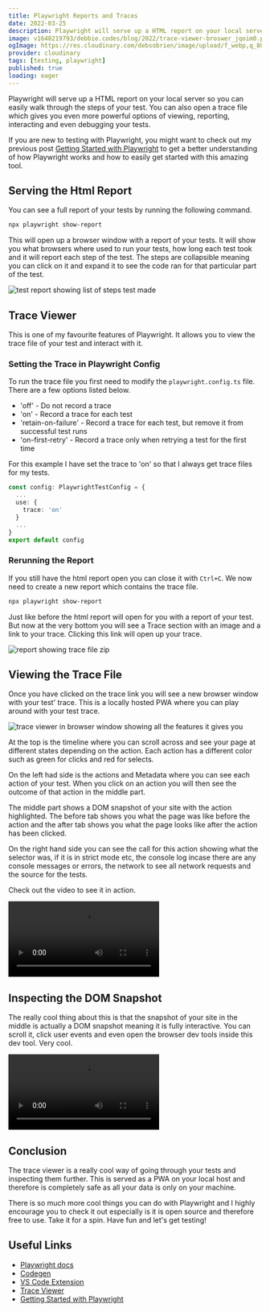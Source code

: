 ```yaml
---
title: Playwright Reports and Traces
date: 2022-03-25
description: Playwright will serve up a HTML report on your local server so you can easily walk through the steps of your test. You can also open a trace file which gives you even more powerful options of viewing, reporting, interacting and even debugging your tests.
image: v1648219793/debbie.codes/blog/2022/trace-viewer-broswer_jqoim0.png
ogImage: https://res.cloudinary.com/debsobrien/image/upload/f_webp,q_80,c_fit,w_480/v1648219793/debbie.codes/blog/2022/trace-viewer-broswer_jqoim0.png
provider: cloudinary
tags: [testing, playwright]
published: true
loading: eager
---
```


Playwright will serve up a HTML report on your local server so you can easily walk through the steps of your test. You can also open a trace file which gives you even more powerful options of viewing, reporting, interacting and even debugging your tests.

If you are new to testing with Playwright, you might want to check out my previous post [Getting Started with Playwright](https://debbie.codes/blog/getting-started-with-playwright-testing) to get a better understanding of how Playwright works and how to easily get started with this amazing tool.

## Serving the Html Report

You can see a full report of your tests by running the following command.

```bash
npx playwright show-report
```

This will open up a browser window with a report of your tests. It will show you what browsers where used to run your tests, how long each test took and it will report each step of the test. The steps are collapsible meaning you can click on it and expand it to see the code ran for that particular part of the test.

![test report showing list of steps test made](https://res.cloudinary.com/debsobrien/image/upload/f_auto,q_auto/v1648215659/debbie.codes/blog/2022/test-report_dio73s.png)

## Trace Viewer

This is one of my favourite features of Playwright. It allows you to view the trace file of your test and interact with it.

### Setting the Trace in Playwright Config

To run the trace file you first need to modify the `playwright.config.ts` file. There are a few options listed below.

- 'off' - Do not record a trace
- 'on' - Record a trace for each test
- 'retain-on-failure' - Record a trace for each test, but remove it from successful test runs
- 'on-first-retry' - Record a trace only when retrying a test for the first time

For this example I have set the trace to 'on' so that I always get trace files for my tests.

```ts
const config: PlaywrightTestConfig = {
  ...
  use: {
    trace: 'on'
  }
  ...
}
export default config
```

### Rerunning the Report

If you still have the html report open you can close it with `Ctrl+C`. We now need to create a new report which contains the trace file.

```bash
npx playwright show-report
```

Just like before the html report will open for you with a report of your test. But now at the very bottom you will see a Trace section with an image and a link to your trace. Clicking this link will open up your trace.

![report showing trace file zip](https://res.cloudinary.com/debsobrien/image/upload/f_auto,q_auto/v1648220070/debbie.codes/blog/2022/trace-viewer-zip_ebyd2q.png)

## Viewing the Trace File

Once you have clicked on the trace link you will see a new browser window with your test' trace. This is a locally hosted PWA where you can play around with your test trace.

![trace viewer in browser window showing all the features it gives you](https://res.cloudinary.com/debsobrien/image/upload/f_auto,q_auto/v1648219793/debbie.codes/blog/2022/trace-viewer-broswer_jqoim0.png)

At the top is the timeline where you can scroll across and see your page at different states depending on the action. Each action has a different color such as green for clicks and red for selects.

On the left had side is the actions and Metadata where you can see each action of your test. When you click on an action you will then see the outcome of that action in the middle part.

The middle part shows a DOM snapshot of your site with the action highlighted. The before tab shows you what the page was like before the action and the after tab shows you what the page looks like after the action has been clicked.

On the right hand side you can see the call for this action showing what the selector was, if it is in strict mode etc, the console log incase there are any console messages or errors, the network to see all network requests and the source for the tests.

Check out the video to see it in action.

<!-- <a href="https://res.cloudinary.com/debsobrien/video/upload/f_auto,q_auto/v1648220640/debbie.codes/blog/2022/playwright-trace-viewer_kx8uws.mp4" title="video showing trace viewer"><img src="https://res.cloudinary.com/debsobrien/image/upload/f_auto,q_auto/v1648220818/debbie.codes/blog/2022/trace-viewer-play_2x_xydmoo.png" alt="Video showing trace viewer /></a> -->

<video width="auto" height="auto" controls>
  <source src="https://res.cloudinary.com/debsobrien/video/upload/f_auto,q_auto/v1648220640/debbie.codes/blog/2022/playwright-trace-viewer_kx8uws.mp4" type="video/mp4">
  <source src="https://res.cloudinary.com/debsobrien/video/upload/f_auto,q_auto/v1648220640/debbie.codes/blog/2022/playwright-trace-viewer_kx8uws.ogg" type="video/ogg">
Your browser does not support the video tag.
</video>

## Inspecting the DOM Snapshot

The really cool thing about this is that the snapshot of your site in the middle is actually a DOM snapshot meaning it is fully interactive. You can scroll it, click user events and even open the browser dev tools inside this dev tool. Very cool.

<!-- <a href="https://res.cloudinary.com/debsobrien/video/upload/f_auto,q_auto/v1648220649/debbie.codes/blog/2022/playwright-trace-inspect_wvfjb9.mp4" title="video showing trace viewer inspecting dev tools"><img src="https://res.cloudinary.com/debsobrien/image/upload/f_auto,q_auto/v1648220924/debbie.codes/blog/2022/trace-viewer-inspect-play_2x_scmhm4.png" alt="Video showing trace viewer inspecting dev tools" /></a> -->

<video width="auto" height="auto" controls>
  <source src="https://res.cloudinary.com/debsobrien/video/upload/f_auto,q_auto/v1648220649/debbie.codes/blog/2022/playwright-trace-inspect_wvfjb9.mp4" type="video/mp4">
  <source src="https://res.cloudinary.com/debsobrien/video/upload/f_auto,q_auto/v1648220649/debbie.codes/blog/2022/playwright-trace-inspect_wvfjb9.ogg" type="video/ogg">
Your browser does not support the video tag.
</video>

## Conclusion

The trace viewer is a really cool way of going through your tests and inspecting them further. This is served as a PWA on your local host and therefore is completely safe as all your data is only on your machine.

There is so much more cool things you can do with Playwright and I highly encourage you to check it out especially is it is open source and therefore free to use. Take it for a spin. Have fun and let's get testing!

## Useful Links

- [Playwright docs](https://playwright.dev/)
- [Codegen](https://playwright.dev/docs/cli#generate-code)
- [VS Code Extension](https://marketplace.visualstudio.com/items?itemName=ms-playwright.playwright)
- [Trace Viewer](https://playwright.dev/docs/trace-viewer)
- [Getting Started with Playwright](https://debbie.codes/blog/getting-started-with-playwright-testing)
